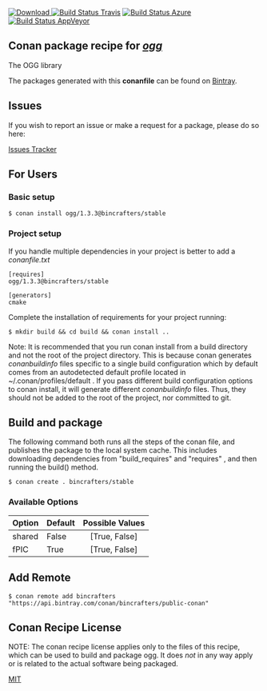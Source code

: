 [![Download](https://api.bintray.com/packages/bincrafters/public-conan/ogg%3Abincrafters/images/download.svg) ](https://bintray.com/bincrafters/public-conan/ogg%3Abincrafters/_latestVersion)
[![Build Status Travis](https://travis-ci.com/bincrafters/conan-ogg.svg?branch=stable%2F1.3.3)](https://travis-ci.com/bincrafters/conan-ogg)
[![Build Status Azure](https://dev.azure.com/bincrafters/packages/_apis/build/status/bincrafters.conan-ogg?branchName=stable%2F1.3.3)](https://dev.azure.com/bincrafters/packages/_build)
[![Build Status AppVeyor](https://ci.appveyor.com/api/projects/status/github/bincrafters/conan-ogg?branch=stable%2F1.3.3&svg=true)](https://ci.appveyor.com/project/bincrafters/conan-ogg)

## Conan package recipe for [*ogg*](https://github.com/xiph/ogg)

The OGG library

The packages generated with this **conanfile** can be found on [Bintray](https://bintray.com/bincrafters/public-conan/ogg%3Abincrafters).


## Issues

If you wish to report an issue or make a request for a package, please do so here:

[Issues Tracker](https://github.com/bincrafters/community/issues)


## For Users

### Basic setup

    $ conan install ogg/1.3.3@bincrafters/stable

### Project setup

If you handle multiple dependencies in your project is better to add a *conanfile.txt*

    [requires]
    ogg/1.3.3@bincrafters/stable

    [generators]
    cmake

Complete the installation of requirements for your project running:

    $ mkdir build && cd build && conan install ..

Note: It is recommended that you run conan install from a build directory and not the root of the project directory.  This is because conan generates *conanbuildinfo* files specific to a single build configuration which by default comes from an autodetected default profile located in ~/.conan/profiles/default .  If you pass different build configuration options to conan install, it will generate different *conanbuildinfo* files.  Thus, they should not be added to the root of the project, nor committed to git.


## Build and package

The following command both runs all the steps of the conan file, and publishes the package to the local system cache.  This includes downloading dependencies from "build_requires" and "requires" , and then running the build() method.

    $ conan create . bincrafters/stable


### Available Options
| Option        | Default | Possible Values  |
| ------------- |:----------------- |:------------:|
| shared      | False |  [True, False] |
| fPIC      | True |  [True, False] |


## Add Remote

    $ conan remote add bincrafters "https://api.bintray.com/conan/bincrafters/public-conan"


## Conan Recipe License

NOTE: The conan recipe license applies only to the files of this recipe, which can be used to build and package ogg.
It does *not* in any way apply or is related to the actual software being packaged.

[MIT](https://github.com/bincrafters/conan-ogg/blob/stable/1.3.3/LICENSE.md)
